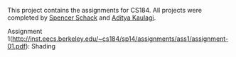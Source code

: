 This project contains the assignments for CS184. All projects were completed by [Spencer Schack](http://inst.eecs.berkeley.edu/~cs184-cf/) and [Aditya Kaulagi](http://inst.eecs.berkeley.edu/~cs184-ea/).

Assignment 1(http://inst.eecs.berkeley.edu/~cs184/sp14/assignments/ass1/assignment-01.pdf): Shading